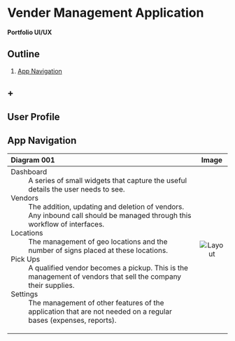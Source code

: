 # Vender Management Application
**Portfolio UI/UX**  

## Outline
1. [App Navigation](#app-navigation)
## +

## User Profile

## App Navigation

| Diagram 001        | Image           |
| :------------- |:-------------:|
| <dl><dt>Dashboard</dt><dd>A series of small widgets that capture the useful details the user needs to see.</dd><dt>Vendors</dt><dd>The addition, updating and deletion of vendors. Any inbound call should be managed through this workflow of interfaces.</dd><dt>Locations</dt><dd>The management of geo locations and the number of signs placed at these locations.</dd><dt>Pick Ups</dt><dd>A qualified vendor becomes a pickup. This is the management of vendors that sell the company their supplies.</dd><dt>Settings</dt><dd>The management of other features of the application that are not needed on a regular bases (expenses, reports).</dd></dl>      | ![Layout](https://goo.gl/xgQDi4)
